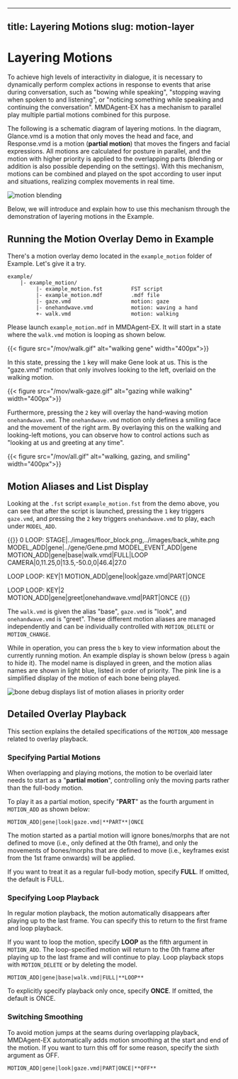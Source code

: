

---
title: Layering Motions
slug: motion-layer
---

# Layering Motions

To achieve high levels of interactivity in dialogue, it is necessary to dynamically perform complex actions in response to events that arise during conversation, such as "bowing while speaking", "stopping waving when spoken to and listening", or "noticing something while speaking and continuing the conversation". MMDAgent-EX has a mechanism to parallel play multiple partial motions combined for this purpose.

The following is a schematic diagram of layering motions. In the diagram, Glance.vmd is a motion that only moves the head and face, and Response.vmd is a motion (**partial motion**) that moves the fingers and facial expressions. All motions are calculated for posture in parallel, and the motion with higher priority is applied to the overlapping parts (blending or addition is also possible depending on the settings). With this mechanism, motions can be combined and played on the spot according to user input and situations, realizing complex movements in real time.

![motion blending](/images/motion_blending.png)

Below, we will introduce and explain how to use this mechanism through the demonstration of layering motions in the Example.


## Running the Motion Overlay Demo in Example

There's a motion overlay demo located in the `example_motion` folder of Example. Let's give it a try.

    example/
        |- example_motion/
             |- example_motion.fst         FST script
             |- example_motion.mdf         .mdf file
             |- gaze.vmd                   motion: gaze
             |- onehandwave.vmd            motion: waving a hand
             +- walk.vmd                   motion: walking

Please launch `example_motion.mdf` in MMDAgent-EX. It will start in a state where the `walk.vmd` motion is looping as shown below.

{{< figure src="/mov/walk.gif" alt="walking gene" width="400px">}}

In this state, pressing the `1` key will make Gene look at us. This is the "gaze.vmd" motion that only involves looking to the left, overlaid on the walking motion.

{{< figure src="/mov/walk-gaze.gif" alt="gazing while walking" width="400px">}}

Furthermore, pressing the `2` key will overlay the hand-waving motion `onehandwave.vmd`. The `onehandwave.vmd` motion only defines a smiling face and the movement of the right arm. By overlaying this on the walking and looking-left motions, you can observe how to control actions such as "looking at us and greeting at any time".

{{< figure src="/mov/all.gif" alt="walking, gazing, and smiling" width="400px">}}

## Motion Aliases and List Display

Looking at the `.fst` script `example_motion.fst` from the demo above, you can see that after the script is launched, pressing the `1` key triggers `gaze.vmd`, and pressing the `2` key triggers `onehandwave.vmd` to play, each under `MODEL_ADD`.

{{<fst>}}
0 LOOP:
    <eps> STAGE|../images/floor_block.png,../images/back_white.png
    <eps> MODEL_ADD|gene|../gene/Gene.pmd
    MODEL_EVENT_ADD|gene  MOTION_ADD|gene|base|walk.vmd|FULL|LOOP
    <eps> CAMERA|0,11.25,0|13.5,-50.0,0|46.4|27.0

LOOP LOOP:
    KEY|1 MOTION_ADD|gene|look|gaze.vmd|PART|ONCE

LOOP LOOP:
    KEY|2 MOTION_ADD|gene|greet|onehandwave.vmd|PART|ONCE
{{</fst>}}

The `walk.vmd` is given the alias "base", `gaze.vmd` is "look", and `onehandwave.vmd` is "greet". These different motion aliases are managed independently and can be individually controlled with `MOTION_DELETE` or `MOTION_CHANGE`.

While in operation, you can press the `b` key to view information about the currently running motion. An example display is shown below (press `b` again to hide it). The model name is displayed in green, and the motion alias names are shown in light blue, listed in order of priority. The pink line is a simplified display of the motion of each bone being played.

![bone debug displays list of motion aliases in priority order](/images/bone.png)

## Detailed Overlay Playback

This section explains the detailed specifications of the `MOTION_ADD` message related to overlay playback.

### Specifying Partial Motions

When overlapping and playing motions, the motion to be overlaid later needs to start as a "**partial motion**", controlling only the moving parts rather than the full-body motion.

To play it as a partial motion, specify "**PART**" as the fourth argument in `MOTION_ADD` as shown below:

```
MOTION_ADD|gene|look|gaze.vmd|**PART**|ONCE
```

The motion started as a partial motion will ignore bones/morphs that are not defined to move (i.e., only defined at the 0th frame), and only the movements of bones/morphs that are defined to move (i.e., keyframes exist from the 1st frame onwards) will be applied.

If you want to treat it as a regular full-body motion, specify **FULL**. If omitted, the default is FULL.

### Specifying Loop Playback

In regular motion playback, the motion automatically disappears after playing up to the last frame. You can specify this to return to the first frame and loop playback.

If you want to loop the motion, specify **LOOP** as the fifth argument in `MOTION_ADD`. The loop-specified motion will return to the 0th frame after playing up to the last frame and will continue to play. Loop playback stops with `MOTION_DELETE` or by deleting the model.

```
MOTION_ADD|gene|base|walk.vmd|FULL|**LOOP**
```

To explicitly specify playback only once, specify **ONCE**. If omitted, the default is ONCE.

### Switching Smoothing

To avoid motion jumps at the seams during overlapping playback, MMDAgent-EX automatically adds motion smoothing at the start and end of the motion. If you want to turn this off for some reason, specify the sixth argument as OFF.

```
MOTION_ADD|gene|look|gaze.vmd|PART|ONCE|**OFF**
```